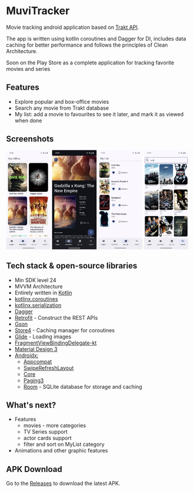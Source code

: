 # MuviTracker

Movie tracking android application based on [Trakt API](https://trakt.docs.apiary.io/#).

The app is written using kotlin coroutines and Dagger for DI, includes data caching for better performance 
and follows the principles of Clean Architecture.

Soon on the Play Store as a complete application for tracking favorite movies and series

## Features
- Explore popular and box-office movies
- Search any movie from Trakt database
- My list: add a movie to favourites to see it later, and mark it as viewed when done


## Screenshots
<div class="row">
  <img src="app/app-screenshots/base.png" width="24%"/>
  <img src="app/app-screenshots/details.png" width="24%"/>
  <img src="app/app-screenshots/favorite.png" width="24%"/>
  <img src="app/app-screenshots/search.png" width="24%"/>
</div>


## Tech stack & open-source libraries
- Min SDK level 24
- MVVM Architecture
- Entirely written in [Kotlin](https://kotlinlang.org/) 
- [kotlinx.coroutines](https://github.com/Kotlin/kotlinx.coroutines)
- [kotlinx.serialization](https://github.com/Kotlin/kotlinx.serialization)
- [Dagger](https://github.com/google/dagger/)
- [Retrofit](https://github.com/square/retrofit) - Construct the REST APIs
- [Gson](https://github.com/google/gson)
- [Store4](https://github.com/MobileNativeFoundation/Store) - Caching manager for coroutines
- [Glide](https://github.com/bumptech/glide) - Loading images
- [FragmentViewBindingDelegate-kt](https://github.com/Zhuinden/fragmentviewbindingdelegate-kt)
- [Material Design 3](https://m3.material.io/)
- [Androidx:](https://github.com/androidx/androidx/tree/androidx-main)
  - [Appcompat](https://github.com/androidx/androidx/tree/androidx-main/appcompat)
  - [SwipeRefreshLayout](https://github.com/androidx-releases/Swiperefreshlayout?tab=readme-ov-file) 
  - [Core](https://github.com/androidx/androidx/tree/androidx-main/core)
  - [Paging3](https://github.com/androidx/androidx/tree/androidx-main/paging)
  - [Room](https://github.com/androidx/androidx/tree/androidx-main/room) - SQLite database for storage and caching

  
## What's next?
- Features
    - movies - more categories
    - TV Series support
    - actor cards support
    - filter and sort on MyList category
- Animations and other graphic features


## APK Download
Go to the <u>[Releases](https://github.com/ologdm/muvi-tracker/releases)</u> to download the latest APK.

